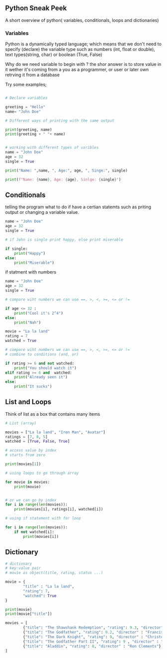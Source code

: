 ## Python Sneak Peek
A short overview of python( variables, conditionals, loops  and dictionaries)

### Variables 
Python is a dynamically typed language; which means that we don't need to specify (declare) the variable type such as numbers (int, float or  double),  text types(string, char) or boolean (True, False)

Why do we need variable to begin with ?
the shor answer is to store value in it wether it's coming from a you as a programmer, or user or later own retrving it from a database

Try some examples;
```python

# Declare variables  

greeting = "Hello"
name= "John Doe"

# Different ways of printing with the same output

print(greeting, name)
print(greeting + " "+ name)


# working with different types of varibles
name = "John Doe"
age = 32
single = True

print("Name: ",name, ", Age:", age, ", Singe:", single)

print(f"Name: {name}, Age: {age}, Sinlge: {single}")

```

## Conditionals
telling the program what to do if have a certian statemts such as priting output or changing a variable value.

```python
name = "John Doe"
age = 32
single = True

# if John is single print happy, else print miserable

if single:
	print("Happy")
else:
	print("Miserable")
```

if statment with numbers 

```python
name = "John Doe"
age = 32
single = True

# compare wiht numbers we can use ==, >, <, >=, <= or !=

if age <= 32 :
	print("Cool it's 2^4")
else:
	print("Nah")

````

```python 
movie = "La la land"
rating = 7
watched = True 

# compare wiht numbers we can use ==, >, <, >=, <= or !=
# combine to conditions (and, or)

if rating >= 6 and not watched:
	print("You should watch it")
elif rating >= 6 and  watched:
	print("Already seen it")
else:
	print("It sucks")
````


## List and Loops 
Think of list as a box that contains many items 

```python 
# List (array)

movies = ["La la land", "Iron Man", "Avatar"]
ratings = [7, 8, 5]
watched = [True, False, True] 

# access value by index
# starts from zero

print(movies[1])

# using loops to go through array

for movie in movies:
	print(movie)


# or we can go by index
for i in range(len(movies)):
	print(movies[i], ratings[i], watched[i])

# using if statement with for loop

for i in range(len(movies)):
	if not watched[i]:
		print(movies[i])

````

## Dictionary 

```python
# dictionary 
# key:value pair
# movie as object(title, rating, status ...)

movie = { 
		"title" : "La la land",
		"rating": 7,
		"watched": True 
}

print(movie)
print(movie["title"])
````

```python
movies = [
        {"title": "The Shawshank Redemption", "rating": 9.3, "director" : "Frank Darabont"},
        {"title": "The Godfather", "rating": 9.2, "director" : "Francis Ford Coppola"},
        {"title": "The Dark Knight", "rating": 9, "director" : "Christopher Nolan"},
        {"title": "The Godfather Part II", "rating": 9 , "director" : "Francis Ford Coppola"},
        {"title": "Aladdin", "rating": 8, "director" : "Ron Clements"},
]
````

